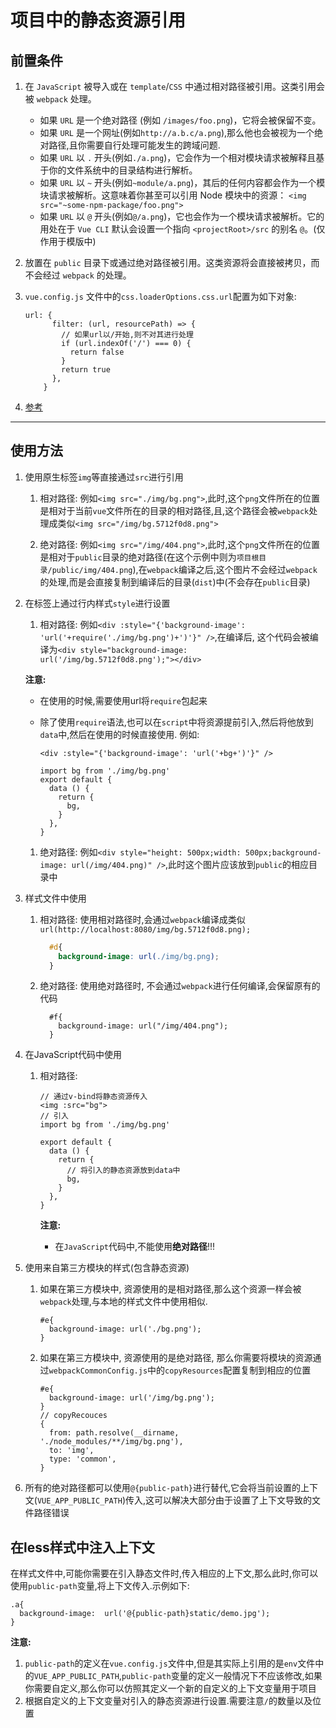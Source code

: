# 项目中的静态资源引用

## 前置条件
1. 在 `JavaScript` 被导入或在 `template`/`CSS` 中通过相对路径被引用。这类引用会被 `webpack` 处理。

    - 如果 `URL` 是一个绝对路径 (例如 `/images/foo.png`)，它将会被保留不变。
    - 如果 `URL` 是一个网址(例如`http://a.b.c/a.png`),那么他也会被视为一个绝对路径,且你需要自行处理可能发生的跨域问题.
    - 如果 `URL` 以 `.` 开头(例如`./a.png`)，它会作为一个相对模块请求被解释且基于你的文件系统中的目录结构进行解析。
    - 如果 `URL` 以 `~` 开头(例如`~module/a.png`)，其后的任何内容都会作为一个模块请求被解析。这意味着你甚至可以引用 Node 模块中的资源：
      ```<img src="~some-npm-package/foo.png">```
    - 如果 `URL` 以 `@` 开头(例如`@/a.png`)，它也会作为一个模块请求被解析。它的用处在于 `Vue CLI` 默认会设置一个指向 `<projectRoot>/src` 的别名 `@`。(仅作用于模版中)

2. 放置在 `public` 目录下或通过绝对路径被引用。这类资源将会直接被拷贝，而不会经过 `webpack` 的处理。
3. `vue.config.js` 文件中的`css.loaderOptions.css.url`配置为如下对象:
    ```
   url: {
          filter: (url, resourcePath) => {
            // 如果url以/开始,则不对其进行处理
            if (url.indexOf('/') === 0) {
              return false
            }
            return true
          },
        }
   ```
4. [参考](https://cli.vuejs.org/zh/guide/html-and-static-assets.html#%E5%A4%84%E7%90%86%E9%9D%99%E6%80%81%E8%B5%84%E6%BA%90)

----
## 使用方法

1. 使用原生标签`img`等直接通过`src`进行引用

    1. 相对路径: 例如`<img src="./img/bg.png">`,此时,这个`png`文件所在的位置是相对于当前`vue`文件所在的目录的相对路径,且,这个路径会被`webpack`处理成类似`<img src="/img/bg.5712f0d8.png">`

    1. 绝对路径: 例如`<img src="/img/404.png">`,此时,这个`png`文件所在的位置是相对于`public`目录的绝对路径(在这个示例中则为`项目根目录/public/img/404.png`),在`webpack`编译之后,这个图片不会经过`webpack`的处理,而是会直接复制到编译后的目录(`dist`)中(不会存在`public`目录)

2. 在标签上通过行内样式`style`进行设置

    1. 相对路径: 例如`<div :style="{'background-image': 'url('+require('./img/bg.png')+')'}" />`,在编译后, 这个代码会被编译为`<div style="background-image: url('/img/bg.5712f0d8.png');"></div>`
   
      **注意:**
   
      - 在使用的时候,需要使用url将`require`包起来
      - 除了使用`require`语法,也可以在`script`中将资源提前引入,然后将他放到`data`中,然后在使用的时候直接使用. 例如:

        ```
        <div :style="{'background-image': 'url('+bg+')'}" />
        
        import bg from './img/bg.png'
        export default {
          data () {
            return {
              bg,
            }
          },
        }
        ```

    1. 绝对路径: 例如`<div style="height: 500px;width: 500px;background-image: url(/img/404.png)" />`,此时这个图片应该放到`public`的相应目录中

3. 样式文件中使用

    1. 相对路径: 使用相对路径时,会通过`webpack`编译成类似`url(http://localhost:8080/img/bg.5712f0d8.png);`

        ```css
          #d{
            background-image: url(./img/bg.png);
          }
        ```

    1. 绝对路径: 使用绝对路径时, 不会通过`webpack`进行任何编译,会保留原有的代码

        ```
          #f{
            background-image: url("/img/404.png");
          }
        ```

4. 在JavaScript代码中使用

    1. 相对路径:

        ```
        // 通过v-bind将静态资源传入
        <img :src="bg">
        // 引入
        import bg from './img/bg.png'

        export default {
          data () {
            return {
              // 将引入的静态资源放到data中
              bg,
            }
          },
        }
        ```

        **注意:**

          - 在`JavaScript`代码中,不能使用**绝对路径**!!!

5. 使用来自第三方模块的样式(包含静态资源)

    1. 如果在第三方模块中, 资源使用的是相对路径,那么这个资源一样会被`webpack`处理,与本地的样式文件中使用相似.

        ```
        #e{
          background-image: url('./bg.png');
        }
        ```

    1. 如果在第三方模块中, 资源使用的是绝对路径, 那么你需要将模块的资源通过`webpackCommonConfig.js`中的`copyResources`配置复制到相应的位置

        ```
        #e{
          background-image: url('/img/bg.png');
        }
        // copyRecouces
        {
          from: path.resolve(__dirname, './node_modules/**/img/bg.png'),
          to: 'img',
          type: 'common',
        }
        ```

6. 所有的绝对路径都可以使用`@{public-path}`进行替代,它会将当前设置的上下文(`VUE_APP_PUBLIC_PATH`)传入,这可以解决大部分由于设置了上下文导致的文件路径错误

## 在less样式中注入上下文
在样式文件中,可能你需要在引入静态文件时,传入相应的上下文,那么此时,你可以使用`public-path`变量,将上下文传入.示例如下:

```less
.a{
  background-image:  url('@{public-path}static/demo.jpg');
}
```
**注意:**
1. `public-path`的定义在`vue.config.js`文件中,但是其实际上引用的是`env`文件中的`VUE_APP_PUBLIC_PATH`,`public-path`变量的定义一般情况下不应该修改,如果你需要自定义,那么你可以仿照其定义一个新的自定义的上下文变量用于项目
2. 根据自定义的上下文变量对引入的静态资源进行设置.需要注意`/`的数量以及位置
